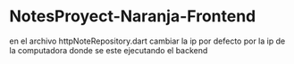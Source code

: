 # NotesProyect-Naranja-Frontend

en el archivo httpNoteRepository.dart cambiar la ip por defecto por la ip de la computadora donde se este ejecutando el backend
